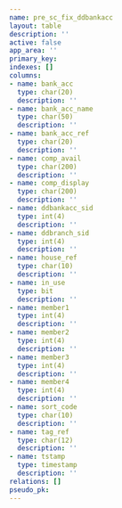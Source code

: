 ```yaml
---
name: pre_sc_fix_ddbankacc
layout: table
description: ''
active: false
app_area: ''
primary_key: 
indexes: []
columns:
- name: bank_acc
  type: char(20)
  description: ''
- name: bank_acc_name
  type: char(50)
  description: ''
- name: bank_acc_ref
  type: char(20)
  description: ''
- name: comp_avail
  type: char(200)
  description: ''
- name: comp_display
  type: char(200)
  description: ''
- name: ddbankacc_sid
  type: int(4)
  description: ''
- name: ddbranch_sid
  type: int(4)
  description: ''
- name: house_ref
  type: char(10)
  description: ''
- name: in_use
  type: bit
  description: ''
- name: member1
  type: int(4)
  description: ''
- name: member2
  type: int(4)
  description: ''
- name: member3
  type: int(4)
  description: ''
- name: member4
  type: int(4)
  description: ''
- name: sort_code
  type: char(10)
  description: ''
- name: tag_ref
  type: char(12)
  description: ''
- name: tstamp
  type: timestamp
  description: ''
relations: []
pseudo_pk: 
---
```


